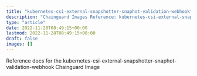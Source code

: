 ```yaml
---
title: "kubernetes-csi-external-snapshotter-snaphot-validation-webhook"
description: "Chainguard Images Reference: kubernetes-csi-external-snapshotter-snaphot-validation-webhook"
type: "article"
date: 2022-11-28T08:49:15+00:00
lastmod: 2022-11-28T08:49:15+00:00
draft: false
images: []
---
```


Reference docs for the kubernetes-csi-external-snapshotter-snaphot-validation-webhook Chainguard Image
